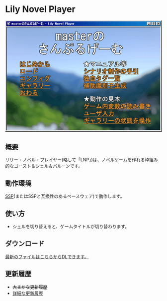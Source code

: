 # Lily Novel Player
![screen shots](lnp_screenshot.gif)


## 概要
リリー・ノベル・プレイヤー(略して「LNP」)は、ノベルゲームを作れる枠組み的なゴースト＆シェル＆バルーンです。


## 動作環境
[SSP](https://ssp.shillest.net/)(またはSSPと互換性のあるベースウェア)で動作します。


## 使い方
* シェルを切り替えると、ゲームタイトルが切り替わります。


## ダウンロード
[最新のファイルはこちらからDLできます。](https://github.com/lost-nd-xxx/LilyNovelPlayer/releases/latest/download/LilyNovelPlayer.nar)


## 更新履歴
* ~~大まかな更新履歴~~
* [詳細な更新履歴](https://github.com/lost-nd-xxx/LilyNovelPlayer/commits/main/)


